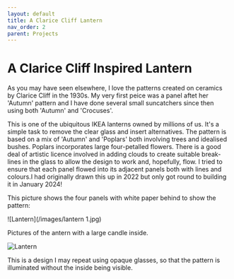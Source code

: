 ```yaml
---
layout: default
title: A Clarice Cliff Lantern
nav_order: 2
parent: Projects
---
```


# A Clarice Cliff Inspired Lantern

As you may have seen elsewhere, I love the patterns created on ceramics by Clarice Cliff in the 1930s. My very first peice was a panel aftet her 'Autumn' pattern and I have done several small suncatchers since then using both 'Autumn' and 'Crocuses'. 

This is one of the ubiquitous IKEA lanterns owned by millions of us. It's a simple task to remove the clear glass and insert alternatives.
The pattern is based on a mix of 'Autumn' and 'Poplars' both involving trees and idealised bushes. Poplars incorporates large four-petalled flowers. There is a good deal of artistic licence involved in adding clouds to create suitable break-lines in the glass to allow the design to work and, hopefully, flow. I tried to ensure that each panel flowed into its adjacent panels both with lines and colours.I had originally drawn this up in 2022 but only got round to building it in January 2024!

This picture shows the four panels with white paper behind to show the pattern:

![Lantern](/images/lantern 1.jpg)

Pictures of the antern with a large candle inside.

![Lantern](/images/****.jpg)

This is a design I may repeat using opaque glasses, so that the pattern is illuminated without the inside being visible.
